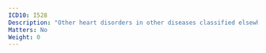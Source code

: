 ```yaml
---
ICD10: I528
Description: "Other heart disorders in other diseases classified elsewhere"
Matters: No
Weight: 0
---
```


